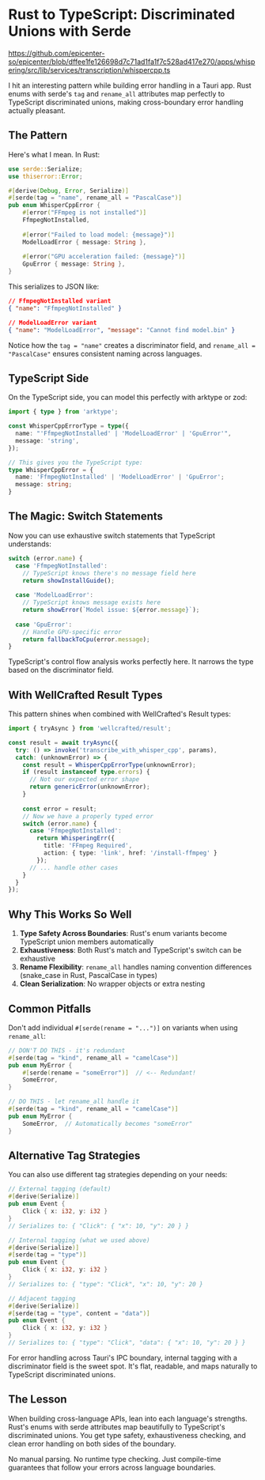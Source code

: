 # Rust to TypeScript: Discriminated Unions with Serde

https://github.com/epicenter-so/epicenter/blob/dffee1fe126698d7c71ad1fa1f7c528ad417e270/apps/whispering/src/lib/services/transcription/whispercpp.ts

I hit an interesting pattern while building error handling in a Tauri app. Rust enums with serde's `tag` and `rename_all` attributes map perfectly to TypeScript discriminated unions, making cross-boundary error handling actually pleasant.

## The Pattern

Here's what I mean. In Rust:

```rust
use serde::Serialize;
use thiserror::Error;

#[derive(Debug, Error, Serialize)]
#[serde(tag = "name", rename_all = "PascalCase")]
pub enum WhisperCppError {
    #[error("FFmpeg is not installed")]
    FfmpegNotInstalled,
    
    #[error("Failed to load model: {message}")]
    ModelLoadError { message: String },
    
    #[error("GPU acceleration failed: {message}")]
    GpuError { message: String },
}
```

This serializes to JSON like:

```json
// FfmpegNotInstalled variant
{ "name": "FfmpegNotInstalled" }

// ModelLoadError variant
{ "name": "ModelLoadError", "message": "Cannot find model.bin" }
```

Notice how the `tag = "name"` creates a discriminator field, and `rename_all = "PascalCase"` ensures consistent naming across languages.

## TypeScript Side

On the TypeScript side, you can model this perfectly with arktype or zod:

```typescript
import { type } from 'arktype';

const WhisperCppErrorType = type({
  name: "'FfmpegNotInstalled' | 'ModelLoadError' | 'GpuError'",
  message: 'string',
});

// This gives you the TypeScript type:
type WhisperCppError = {
  name: 'FfmpegNotInstalled' | 'ModelLoadError' | 'GpuError';
  message: string;
}
```

## The Magic: Switch Statements

Now you can use exhaustive switch statements that TypeScript understands:

```typescript
switch (error.name) {
  case 'FfmpegNotInstalled':
    // TypeScript knows there's no message field here
    return showInstallGuide();
    
  case 'ModelLoadError':
    // TypeScript knows message exists here
    return showError(`Model issue: ${error.message}`);
    
  case 'GpuError':
    // Handle GPU-specific error
    return fallbackToCpu(error.message);
}
```

TypeScript's control flow analysis works perfectly here. It narrows the type based on the discriminator field.

## With WellCrafted Result Types

This pattern shines when combined with WellCrafted's Result types:

```typescript
import { tryAsync } from 'wellcrafted/result';

const result = await tryAsync({
  try: () => invoke('transcribe_with_whisper_cpp', params),
  catch: (unknownError) => {
    const result = WhisperCppErrorType(unknownError);
    if (result instanceof type.errors) {
      // Not our expected error shape
      return genericError(unknownError);
    }
    
    const error = result;
    // Now we have a properly typed error
    switch (error.name) {
      case 'FfmpegNotInstalled':
        return WhisperingErr({
          title: 'FFmpeg Required',
          action: { type: 'link', href: '/install-ffmpeg' }
        });
      // ... handle other cases
    }
  }
});
```

## Why This Works So Well

1. **Type Safety Across Boundaries**: Rust's enum variants become TypeScript union members automatically
2. **Exhaustiveness**: Both Rust's match and TypeScript's switch can be exhaustive
3. **Rename Flexibility**: `rename_all` handles naming convention differences (snake_case in Rust, PascalCase in types)
4. **Clean Serialization**: No wrapper objects or extra nesting

## Common Pitfalls

Don't add individual `#[serde(rename = "...")]` on variants when using `rename_all`:

```rust
// DON'T DO THIS - it's redundant
#[serde(tag = "kind", rename_all = "camelCase")]
pub enum MyError {
    #[serde(rename = "someError")]  // <-- Redundant!
    SomeError,
}

// DO THIS - let rename_all handle it
#[serde(tag = "kind", rename_all = "camelCase")]
pub enum MyError {
    SomeError,  // Automatically becomes "someError"
}
```

## Alternative Tag Strategies

You can also use different tag strategies depending on your needs:

```rust
// External tagging (default)
#[derive(Serialize)]
pub enum Event {
    Click { x: i32, y: i32 }
}
// Serializes to: { "Click": { "x": 10, "y": 20 } }

// Internal tagging (what we used above)
#[derive(Serialize)]
#[serde(tag = "type")]
pub enum Event {
    Click { x: i32, y: i32 }
}
// Serializes to: { "type": "Click", "x": 10, "y": 20 }

// Adjacent tagging
#[derive(Serialize)]
#[serde(tag = "type", content = "data")]
pub enum Event {
    Click { x: i32, y: i32 }
}
// Serializes to: { "type": "Click", "data": { "x": 10, "y": 20 } }
```

For error handling across Tauri's IPC boundary, internal tagging with a discriminator field is the sweet spot. It's flat, readable, and maps naturally to TypeScript discriminated unions.

## The Lesson

When building cross-language APIs, lean into each language's strengths. Rust's enums with serde attributes map beautifully to TypeScript's discriminated unions. You get type safety, exhaustiveness checking, and clean error handling on both sides of the boundary.

No manual parsing. No runtime type checking. Just compile-time guarantees that follow your errors across language boundaries.